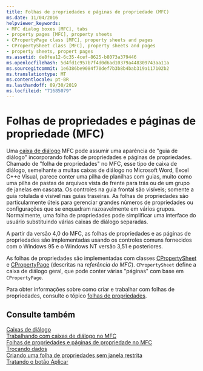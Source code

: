 ```yaml
---
title: Folhas de propriedades e páginas de propriedade (MFC)
ms.date: 11/04/2016
helpviewer_keywords:
- MFC dialog boxes [MFC], tabs
- property pages [MFC], property sheets
- CPropertyPage class [MFC], property sheets and pages
- CPropertySheet class [MFC], property sheets and pages
- property sheets, propert pages
ms.assetid: de8fea12-6c35-4cef-8625-b8073a379446
ms.openlocfilehash: 5d4fd1c957b7f4d0d6ad10379a448309743aa11a
ms.sourcegitcommit: 1e6386be9084f70def7b3b8b4bab319a117102b2
ms.translationtype: MT
ms.contentlocale: pt-BR
ms.lasthandoff: 09/30/2019
ms.locfileid: "71685079"
---
```

# <a name="property-sheets-and-property-pages-mfc"></a>Folhas de propriedades e páginas de propriedade (MFC)

Uma [caixa de diálogo](../mfc/dialog-boxes.md) MFC pode assumir uma aparência de "guia de diálogo" incorporando folhas de propriedades e páginas de propriedades. Chamado de "folha de propriedades" no MFC, esse tipo de caixa de diálogo, semelhante a muitas caixas de diálogo no Microsoft Word, Excel C++e Visual, parece conter uma pilha de planilhas com guias, muito como uma pilha de pastas de arquivos vista de frente para trás ou de um grupo de janelas em cascata. Os controles na guia frontal são visíveis; somente a guia rotulada é visível nas guias traseiras. As folhas de propriedades são particularmente úteis para gerenciar grandes números de propriedades ou configurações que se enquadram razoavelmente em vários grupos. Normalmente, uma folha de propriedades pode simplificar uma interface do usuário substituindo várias caixas de diálogo separadas.

A partir da versão 4,0 do MFC, as folhas de propriedades e as páginas de propriedades são implementadas usando os controles comuns fornecidos com o Windows 95 e o Windows NT versão 3,51 e posteriores.

As folhas de propriedades são implementadas com classes [CPropertySheet](../mfc/reference/cpropertysheet-class.md) e [CPropertyPage](../mfc/reference/cpropertypage-class.md) (descritas na *referência do MFC*). `CPropertySheet` define a caixa de diálogo geral, que pode conter várias "páginas" com base em `CPropertyPage`.

Para obter informações sobre como criar e trabalhar com folhas de propriedades, consulte o tópico [folhas de propriedades](../mfc/property-sheets-mfc.md).

## <a name="see-also"></a>Consulte também

[Caixas de diálogo](../mfc/dialog-boxes.md)<br/>
[Trabalhando com caixas de diálogo no MFC](../mfc/life-cycle-of-a-dialog-box.md)<br/>
[Folhas de propriedades e páginas de propriedade no MFC](../mfc/property-sheets-and-property-pages-in-mfc.md)<br/>
[Trocando dados](../mfc/exchanging-data.md)<br/>
[Criando uma folha de propriedades sem janela restrita](../mfc/creating-a-modeless-property-sheet.md)<br/>
[Tratando o botão Aplicar](../mfc/handling-the-apply-button.md)
